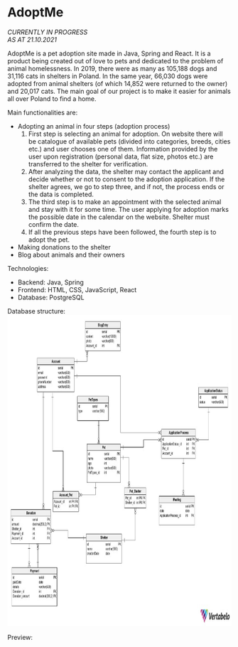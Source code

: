 # AdoptMe

*CURRENTLY IN PROGRESS* <br>
*AS AT 21.10.2021*

AdoptMe is a pet adoption site made in Java, Spring and React.
It is a product being created out of love to pets and dedicated to the problem of animal homelessness. In 2019, there were as many as 105,188 dogs and 31,116 cats in shelters in Poland. In the same year, 66,030 dogs were adopted from animal shelters (of which 14,852 were returned to the owner) and 20,017 cats.
The main goal of our project is to make it easier for animals all over Poland to find a home.

Main functionalities are:
- Adopting an animal in four steps (adoption process)
  1. First step is selecting an animal for adoption. On website there will be catalogue of available pets (divided into categories, breeds, cities etc.) and user chooses one of them. Information provided by the user upon registration (personal data, flat size, photos etc.) are transferred to the shelter for verification.
  2. After analyzing the data, the shelter may contact the applicant and decide whether or not to consent to the adoption application. If the shelter agrees, we go to step three, and if not, the process ends or the data is completed.
  3. The third step is to make an appointment with the selected animal and stay with it for some time. The user applying for adoption marks the possible date in the calendar on the website. Shelter must confirm the date.
  4. If all the previous steps have been followed, the fourth step is to adopt the pet.
- Making donations to the shelter
- Blog about animals and their owners

Technologies:
- Backend: Java, Spring
- Frontend: HTML, CSS, JavaScript, React
- Database: PostgreSQL

Database structure: <br>
<img src="/readme_images/database_structure.jpg" width="900" height="700" />

Preview:
